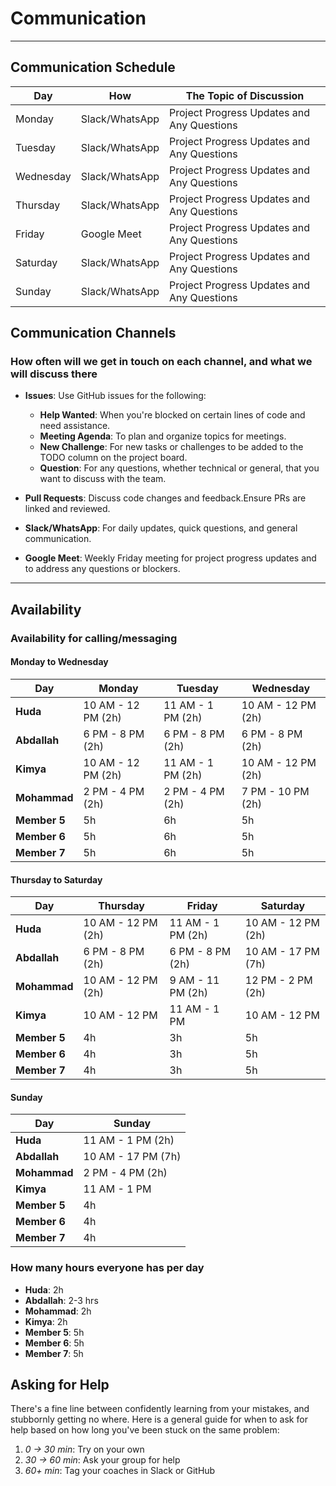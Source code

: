 <!--
    this template is for inspiration, feel free to change it however you like!

    Careful! be sure to protect your privacy when filling out this document
        everything you write here will be public
        so share only what you are comfortable sharing online
        you can share the rest in confidence with you group by another channel
-->

# Communication

______________________________________________________________________

## Communication Schedule

| Day       | How              | The Topic of Discussion                       |
|-----------|------------------|-----------------------------------------------|
| Monday    | Slack/WhatsApp   | Project Progress Updates and Any Questions    |
| Tuesday   | Slack/WhatsApp   | Project Progress Updates and Any Questions    |
| Wednesday | Slack/WhatsApp   | Project Progress Updates and Any Questions    |
| Thursday  | Slack/WhatsApp   | Project Progress Updates and Any Questions    |
| Friday    | Google Meet      | Project Progress Updates and Any Questions    |
| Saturday  | Slack/WhatsApp   | Project Progress Updates and Any Questions    |
| Sunday    | Slack/WhatsApp   | Project Progress Updates and Any Questions    |

## Communication Channels

### How often will we get in touch on each channel, and what we will discuss there

- **Issues**: Use GitHub issues for the following:
  - **Help Wanted**: When you're blocked on certain lines of code and need assistance.
  - **Meeting Agenda**: To plan and organize topics for meetings.
  - **New Challenge**: For new tasks or challenges to be added to the TODO
   column on the project board.
  - **Question**: For any questions, whether technical or general, that you
   want to discuss with the team.

- **Pull Requests**: Discuss code changes and feedback.Ensure PRs are linked
   and reviewed.
- **Slack/WhatsApp**: For daily updates, quick questions, and general communication.
- **Google Meet**: Weekly Friday meeting for project progress updates and to
   address any questions or blockers.

______________________________________________________________________

## Availability

### Availability for calling/messaging

#### Monday to Wednesday

| Day          | Monday            | Tuesday           | Wednesday         |
|--------------|-------------------|-------------------|-------------------|
| **Huda**     | 10 AM - 12 PM (2h)| 11 AM - 1 PM (2h) | 10 AM - 12 PM (2h)|
| **Abdallah** | 6 PM - 8 PM (2h)  | 6 PM - 8 PM (2h)  | 6 PM - 8 PM (2h)  |
| **Kimya**    | 10 AM - 12 PM (2h)| 11 AM - 1 PM (2h) | 10 AM - 12 PM (2h)|
| **Mohammad** | 2 PM - 4 PM (2h)  | 2 PM - 4 PM (2h)  | 7 PM - 10 PM (2h) |
| **Member 5** | 5h                | 6h                | 5h                |
| **Member 6** | 5h                | 6h                | 5h                |
| **Member 7** | 5h                | 6h                | 5h                |

#### Thursday to Saturday

| Day          | Thursday          | Friday            | Saturday          |
|--------------|-------------------|-------------------|-------------------|
| **Huda**     | 10 AM - 12 PM (2h)| 11 AM - 1 PM (2h) | 10 AM - 12 PM (2h)|
| **Abdallah** | 6 PM - 8 PM (2h)  | 6 PM - 8 PM (2h)  | 10 AM - 17 PM (7h)|
| **Mohammad** | 10 AM - 12 PM (2h)| 9 AM - 11 PM (2h) | 12 PM - 2 PM (2h) |
| **Kimya**    | 10 AM - 12 PM     | 11 AM -  1 PM     | 10 AM - 12 PM     |
| **Member 5** | 4h                | 3h                | 5h                |
| **Member 6** | 4h                | 3h                | 5h                |
| **Member 7** | 4h                | 3h                | 5h                |

#### Sunday

| Day          | Sunday              |
|--------------|---------------------|
| **Huda**     | 11 AM - 1 PM (2h)   |
| **Abdallah** | 10 AM - 17 PM (7h)  |
| **Mohammad** | 2 PM - 4 PM (2h)    |
| **Kimya**    | 11 AM - 1 PM        |
| **Member 5** | 4h                  |
| **Member 6** | 4h                  |
| **Member 7** | 4h                  |

### How many hours everyone has per day

- **Huda**: 2h
- **Abdallah**: 2-3 hrs
- **Mohammad**: 2h
- **Kimya**: 2h
- **Member 5**: 5h
- **Member 6**: 5h
- **Member 7**: 5h

## Asking for Help

There's a fine line between confidently learning from your mistakes, and
stubbornly getting no where. Here is a general guide for when to ask for help
based on how long you've been stuck on the same problem:

1. _0 -> 30 min_: Try on your own
1. _30 -> 60 min_: Ask your group for help
1. _60+ min_: Tag your coaches in Slack or GitHub

